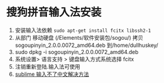 # 搜狗拼音输入法安装

1. 安装输入法依赖 ```sudo apt-get install fcitx libssh2-1```
2. 从部门 移动硬盘   (/Elements/软件安装包/sogou/) 拷贝sogoupinyin_2.0.0.0072_amd64.deb 到/home/dullhuskey/
3. sudo dpkg -i sogoupinyin_2.0.0.0072_amd64.deb
4. 系统设置> 语言支持 > 键盘输入方式系统选择 fcitx
5. 注销重新登陆.输入法可使用
6. [sublime 输入不了中文解决方法](sublime_setup.md)